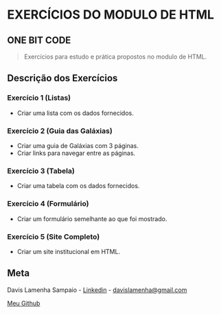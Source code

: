 # EXERCÍCIOS DO MODULO DE HTML

## ONE BIT CODE

> Exercícios para estudo e prática propostos no modulo de HTML.

## Descrição dos Exercícios

### Exercício 1 (Listas)

- Criar uma lista com os dados fornecidos.

### Exercício 2 (Guia das Galáxias)

- Criar uma guia de Galáxias com 3 páginas.
- Criar links para navegar entre as páginas.

### Exercício 3 (Tabela)

- Criar uma tabela com os dados fornecidos.

### Exercício 4 (Formulário)

- Criar um formulário semelhante ao que foi mostrado.

### Exercício 5 (Site Completo)

- Criar um site institucional em HTML.

## Meta

Davis Lamenha Sampaio - [Linkedin](https://www.linkedin.com/in/davislamenha/) - davislamenha@gmail.com

[Meu Github](https://github.com/davislamenha)
